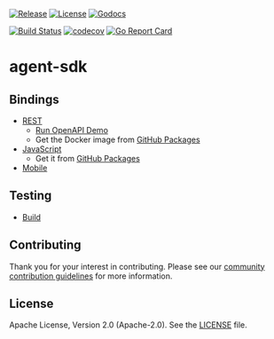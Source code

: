 [![Release](https://img.shields.io/github/release/trustbloc/agent-sdk.svg?style=flat-square)](https://github.com/trustbloc/agent-sdk/releases/latest)
[![License](https://img.shields.io/badge/License-Apache%202.0-blue.svg)](https://raw.githubusercontent.com/trustbloc/agent-sdk/main/LICENSE)
[![Godocs](https://img.shields.io/badge/godoc-reference-blue.svg)](https://godoc.org/github.com/trustbloc/agent-sdk)

[![Build Status](https://github.com/trustbloc/agent-sdk/actions/workflows/build.yml/badge.svg?branch=main)](https://github.com/trustbloc/agent-sdk/actions/workflows/build.yml)
[![codecov](https://codecov.io/gh/trustbloc/agent-sdk/branch/main/graph/badge.svg)](https://codecov.io/gh/trustbloc/agent-sdk)
[![Go Report Card](https://goreportcard.com/badge/github.com/trustbloc/agent-sdk)](https://goreportcard.com/report/github.com/trustbloc/agent-sdk)

# agent-sdk

## Bindings
- [REST](docs/rest/README.md)
  - [Run OpenAPI Demo](docs/rest/openapi_demo.md)
  - Get the Docker image from [GitHub Packages](https://github.com/trustbloc-cicd/snapshot/packages/476417)
- [JavaScript](cmd/agent-js-worker/README.md)
  - Get it from [GitHub Packages](https://github.com/trustbloc-cicd/snapshot/packages/465924)
- [Mobile](cmd/agent-mobile/README.md)

## Testing
- [Build](docs/test/build.md)

## Contributing
Thank you for your interest in contributing. Please see our
[community contribution guidelines](https://github.com/trustbloc/community/blob/main/CONTRIBUTING.md) for more information.

## License
Apache License, Version 2.0 (Apache-2.0). See the [LICENSE](LICENSE) file.
